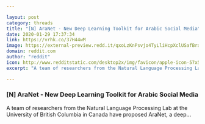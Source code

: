 ```yaml
---

layout: post
category: threads
title: "[N] AraNet - New Deep Learning Toolkit for Arabic Social Media"
date: 2020-01-29 17:37:34
link: https://vrhk.co/37H44wM
image: https://external-preview.redd.it/qxoLzKnPsvjo4TyLliHcpXclUSafBraHsxaNsImXb_A.jpg?width=400&height=209.42408377&auto=webp&s=26386cf5e0377ddabddab6bd70363888927867ba
domain: reddit.com
author: "reddit"
icon: http://www.redditstatic.com/desktop2x/img/favicon/apple-icon-57x57.png
excerpt: "A team of researchers from the Natural Language Processing Lab at the University of British Columbia in Canada have proposed AraNet, a deep..."

---
```


### [N] AraNet - New Deep Learning Toolkit for Arabic Social Media

A team of researchers from the Natural Language Processing Lab at the University of British Columbia in Canada have proposed AraNet, a deep...